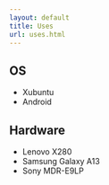 ```yaml
---
layout: default
title: Uses
url: uses.html
---
```


## OS

* Xubuntu
* Android

## Hardware

* Lenovo X280
* Samsung Galaxy A13
* Sony MDR-E9LP
